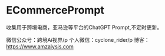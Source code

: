 # ECommercePrompt
收集用于跨境电商，亚马逊等平台的ChatGPT Prompt,不定时更新。

微信公众号：跨境Ai视界/p
个人微信：cyclone_rider/p
博客：https://www.amzalysis.com
